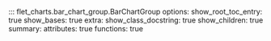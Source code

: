 ::: flet_charts.bar_chart_group.BarChartGroup
    options:
        show_root_toc_entry: true
        show_bases: true
        extra:
            show_class_docstring: true
            show_children: true
        summary:
            attributes: true
            functions: true